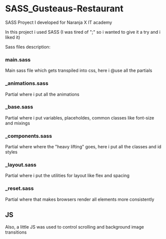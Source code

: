 # SASS_Gusteaus-Restaurant
SASS Proyect I developed for Naranja X IT academy

In this project i used SASS (I was tired of ";" so i wanted to give it a try and i liked it)

Sass files description:
### main.sass
Main sass file which gets transpiled into css, here i @use all the partials

### _animations.sass
Partial where i put all the animations

### _base.sass
Partial where i put variables, placeholdes, common classes like font-size and mixings

### _components.sass
Partial where where the "heavy lifting" goes, here i put all the classes and id styles

### _layout.sass
Partial where i put the utilities for layout like flex and spacing

### _reset.sass
Partial where that makes browsers render all elements more consistently

## JS
Also, a little JS was used to control scrolling and background image transitions

